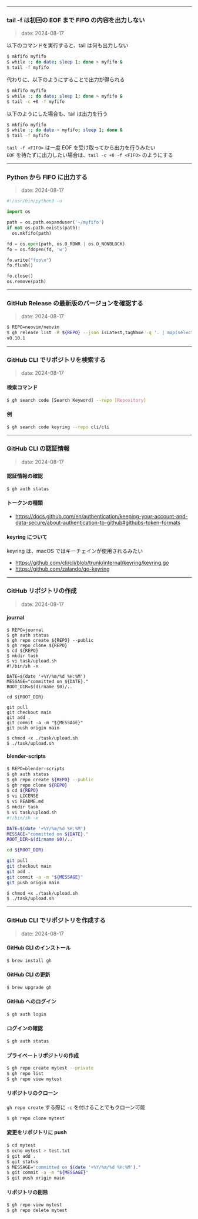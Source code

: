 
-----

### tail -f は初回の EOF まで FIFO の内容を出力しない
> date: 2024-08-17

以下のコマンドを実行すると、tail は何も出力しない

````sh
$ mkfifo myfifo
$ while :; do date; sleep 1; done > myfifo &
$ tail -f myfifo
````

代わりに、以下のようにすることで出力が得られる

````sh
$ mkfifo myfifo
$ while :; do date; sleep 1; done > myfifo &
$ tail -c +0 -f myfifo
````

以下のようにした場合も、tail は出力を行う

````sh
$ mkfifo myfifo
$ while :; do date > myfifo; sleep 1; done &
$ tail -f myfifo
````

`tail -f <FIFO>` は一度 EOF を受け取ってから出力を行うみたい  
`EOF` を待たずに出力したい場合は、`tail -c +0 -f <FIFO>` のようにする

-----

### Python から FIFO に出力する
> date: 2024-08-17

````python
#!/usr/bin/python3 -u

import os

path = os.path.expanduser('~/myfifo')
if not os.path.exists(path):
  os.mkfifo(path)

fd = os.open(path, os.O_RDWR | os.O_NONBLOCK)
fo = os.fdopen(fd, 'w')

fo.write("foo\n")
fo.flush()

fo.close()
os.remove(path)
````

-----

### GitHub Release の最新版のバージョンを確認する
> date: 2024-08-17

````sh
$ REPO=neovim/neovim
$ gh release list -R ${REPO} --json isLatest,tagName -q '. | map(select(.isLatest == true)) | .[0] | .tagName'
v0.10.1
````

-----

### GitHub CLI でリポジトリを検索する
> date: 2024-08-17

#### 検索コマンド

````sh
$ gh search code [Search Keyword] --repo [Repository]
````

#### 例

````sh
$ gh search code keyring --repo cli/cli
````

-----

### GitHub CLI の認証情報
> date: 2024-08-17

#### 認証情報の確認

````sh
$ gh auth status                     
````

#### トークンの種類

- https://docs.github.com/en/authentication/keeping-your-account-and-data-secure/about-authentication-to-github#githubs-token-formats

#### keyring について

keyring は、macOS ではキーチェインが使用されるみたい

- https://github.com/cli/cli/blob/trunk/internal/keyring/keyring.go
- https://github.com/zalando/go-keyring

-----

### GitHub リポジトリの作成
> date: 2024-08-17

#### journal

````sh:journal
$ REPO=journal
$ gh auth status
$ gh repo create ${REPO} --public
$ gh repo clone ${REPO}
$ cd ${REPO}
$ mkdir task
$ vi task/upload.sh
#!/bin/sh -x

DATE=$(date '+%Y/%m/%d %H:%M')
MESSAGE="committed on ${DATE}."
ROOT_DIR=$(dirname $0)/..

cd ${ROOT_DIR}

git pull
git checkout main
git add .
git commit -a -m "${MESSAGE}"
git push origin main

$ chmod +x ./task/upload.sh
$ ./task/upload.sh
````

#### blender-scripts

````sh
$ REPO=blender-scripts
$ gh auth status
$ gh repo create ${REPO} --public
$ gh repo clone ${REPO}
$ cd ${REPO}
$ vi LICENSE
$ vi README.md
$ mkdir task
$ vi task/upload.sh
#!/bin/sh -x

DATE=$(date '+%Y/%m/%d %H:%M')
MESSAGE="committed on ${DATE}."
ROOT_DIR=$(dirname $0)/..

cd ${ROOT_DIR}

git pull
git checkout main
git add .
git commit -a -m "${MESSAGE}"
git push origin main

$ chmod +x ./task/upload.sh
$ ./task/upload.sh
````

-----

### GitHub CLI でリポジトリを作成する
> date: 2024-08-17

#### GitHub CLI のインストール

````sh
$ brew install gh
````

#### GitHub CLI の更新

````sh
$ brew upgrade gh
````

#### GitHub へのログイン

````sh
$ gh auth login
````

#### ログインの確認

````sh
$ gh auth status
````

#### プライベートリポジトリの作成

````sh
$ gh repo create mytest --private
$ gh repo list
$ gh repo view mytest
````

#### リポジトリのクローン

`gh repo create` する際に `-c` を付けることでもクローン可能

````sh
$ gh repo clone mytest
````

#### 変更をリポジトリに push

````sh
$ cd mytest
$ echo mytest > test.txt
$ git add .
$ git status
$ MESSAGE="committed on $(date '+%Y/%m/%d %H:%M')."
$ git commit -a -m "${MESSAGE}"
$ git push origin main
````

#### リポジトリの削除

````sh
$ gh repo view mytest
$ gh repo delete mytest
````
